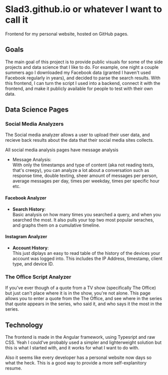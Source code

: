 # Slad3.github.io or whatever I want to call it

Frontend for my personal website, hosted on GitHub pages.

## Goals

The main goal of this project is to provide public visuals for some of the side projects and data science that I like to do. For example, one night a couple summers ago I downloaded my Facebook data (granted I haven't used Facebook regularly in years), and decided to parse the search results. With this frontend, I can turn the script I used into a backend, connect it with the frontend, and make it publicly available for people to test with their own data.


## Data Science Pages

### Social Media Analyzers

The Social media analyzer allows a user to upload their user data, and recieve back results about the data that their social media sites collects.

All social media analysis pages have message analysis

- Message Analysis: \
With only the timestamps and type of content (aka not reading texts, that's creepy), you can analyze a lot about a conversation such as response time, double texting, sheer amount of messages per person, average messages per day, times per weekday, times per specific hour etc.

#### **Facebook Analyzer**

- **Search History**:\
	Basic analysis on how many times you searched a query, and when you searched the most. It also pulls your top two most popular seraches, and graphs them on a cumulative timeline.

#### **Instagram Analyzer**

- **Account History**:\
	This just diplays an easy to read table of the history of the devices your account was logged into. This includes the IP Address, timestamp, client type, and device ID.

### The Office Script Analyzer

If you've ever though of a quote from a TV show (specifically The Office) but just can't place where it is in the show, you're not alone. This page allows you to enter a quote from the The Office, and see where in the series that quote appears in the series, who said it, and who says it the most in the series.

## Technology

The frontend is made in the Angular framework, using Typesript and raw CSS. Yeah I could've probably used a simpler and lighterweight solution but this is what I started with, and it works for what I want to do with.



Also it seems like every developer has a personal website now days so what the heck. This is a good way to provide a more self-explanitory resume.

